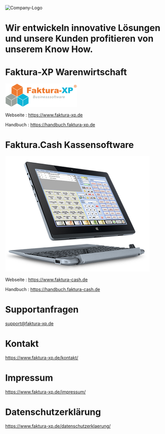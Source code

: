 ![Company-Logo](/m-pr_logo_neu_280x100_01.png)

# Wir entwickeln innovative Lösungen und unsere Kunden profitieren von unserem Know How.

# Faktura-XP Warenwirtschaft
![Faktura-XP Logo](FXP_Logo5_230x76.png)

Webseite : https://www.faktura-xp.de

Handbuch : https://handbuch.faktura-xp.de

# Faktura.Cash Kassensoftware
![Faktura.Cash ausgeführt auf einem Acer Tablet](Cash_auf_Tablet_Acer_75.png)

Webseite : https://www.faktura-cash.de

Handbuch : https://handbuch.faktura-cash.de


# Supportanfragen

support@faktura-xp.de

# Kontakt

https://www.faktura-xp.de/kontakt/

# Impressum

https://www.faktura-xp.de/impressum/

# Datenschutzerklärung

https://www.faktura-xp.de/datenschutzerklaerung/
